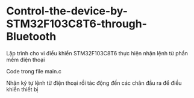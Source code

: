 # Control-the-device-by-STM32F103C8T6-through-Bluetooth

Lập trình cho vi điều khiển STM32F103C8T6 thực hiện nhận lệnh từ phần mềm điện thoại

Code trong file main.c

Nhận ký tự lệnh từ điện thoại rồi tác động đến các chân đầu ra để điều khiển thiết bị

